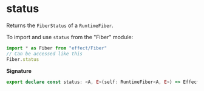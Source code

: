 # status

Returns the `FiberStatus` of a `RuntimeFiber`.

To import and use `status` from the "Fiber" module:

```ts
import * as Fiber from "effect/Fiber"
// Can be accessed like this
Fiber.status
```

**Signature**

```ts
export declare const status: <A, E>(self: RuntimeFiber<A, E>) => Effect.Effect<FiberStatus.FiberStatus>
```
